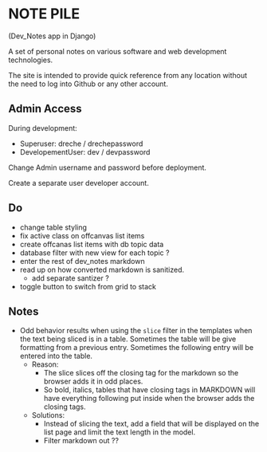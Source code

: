 # NOTE PILE

(Dev_Notes app in Django)

A set of personal notes on various software and web development technologies.

The site is intended to provide quick reference from any location without the need to log into Github or any other account.

## Admin Access

During development:

-   Superuser: dreche / drechepassword
-   DevelopementUser: dev / devpassword

Change Admin username and password before deployment.

Create a separate user developer account.

## Do

-   change table styling
-   fix active class on offcanvas list items
-   create offcanas list items with db topic data
-   database filter with new view for each topic ?
-   enter the rest of dev_notes markdown
-   read up on how converted markdown is sanitized.
    -   add separate santizer ?
-   toggle button to switch from grid to stack

## Notes

-   Odd behavior results when using the `slice` filter in the templates when the text being sliced is in a table. Sometimes the table will be give formatting from a previous entry. Sometimes the following entry will be entered into the table.
    -   Reason:
        -   The slice slices off the closing tag for the markdown so the browser adds it in odd places.
        -   So bold, italics, tables that have closing tags in MARKDOWN will have everything following put inside when the browser adds the closing tags.
    -   Solutions:
        -   Instead of slicing the text, add a field that will be displayed on the list page and limit the text length in the model.
        -   Filter markdown out ??
